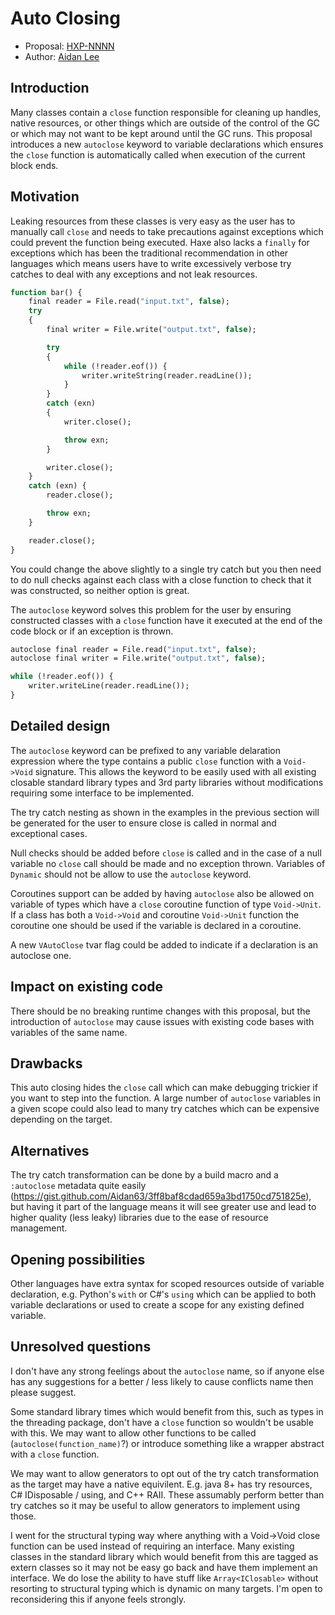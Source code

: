 # Auto Closing

* Proposal: [HXP-NNNN](NNNN-auto-closing.md)
* Author: [Aidan Lee](https://github.com/Aidan63)

## Introduction

Many classes contain a `close` function responsible for cleaning up handles, native resources, or other things which are outside of the control of the GC or which may not want to be kept around until the GC runs. This proposal introduces a new `autoclose` keyword to variable declarations which ensures the `close` function is automatically called when execution of the current block ends.

## Motivation

Leaking resources from these classes is very easy as the user has to manually call `close` and needs to take precautions against exceptions which could prevent the function being executed. Haxe also lacks a `finally` for exceptions which has been the traditional recommendation in other languages which means users have to write excessively verbose try catches to deal with any exceptions and not leak resources.

```haxe
function bar() {
    final reader = File.read("input.txt", false);
    try
    {
        final writer = File.write("output.txt", false);

        try
        {
            while (!reader.eof()) {
                writer.writeString(reader.readLine());
            }
        }
        catch (exn)
        {
            writer.close();

            throw exn;
        }

        writer.close();
    }
    catch (exn) {
        reader.close();

        throw exn;
    }

    reader.close();
}
```

You could change the above slightly to a single try catch but you then need to do null checks against each class with a close function to check that it was constructed, so neither option is great.

The `autoclose` keyword solves this problem for the user by ensuring constructed classes with a `close` function have it executed at the end of the code block or if an exception is thrown.

```haxe
autoclose final reader = File.read("input.txt", false);
autoclose final writer = File.write("output.txt", false);

while (!reader.eof()) {
    writer.writeLine(reader.readLine());
}
```

## Detailed design

The `autoclose` keyword can be prefixed to any variable delaration expression where the type contains a public `close` function with a `Void->Void` signature. This allows the keyword to be easily used with all existing closable standard library types and 3rd party libraries without modifications requiring some interface to be implemented.

The try catch nesting as shown in the examples in the previous section will be generated for the user to ensure close is called in normal and exceptional cases.

Null checks should be added before `close` is called and in the case of a null variable no `close` call should be made and no exception thrown. Variables of `Dynamic` should not be allow to use the `autoclose` keyword.

Coroutines support can be added by having `autoclose` also be allowed on variable of types which have a `close` coroutine function of type `Void->Unit`. If a class has both a `Void->Void` and coroutine `Void->Unit` function the coroutine one should be used if the variable is declared in a coroutine.

A new `VAutoClose` tvar flag could be added to indicate if a declaration is an autoclose one.

## Impact on existing code

There should be no breaking runtime changes with this proposal, but the introduction of `autoclose` may cause issues with existing code bases with variables of the same name.

## Drawbacks

This auto closing hides the `close` call which can make debugging trickier if you want to step into the function. A large number of `autoclose` variables in a given scope could also lead to many try catches which can be expensive depending on the target.

## Alternatives

The try catch transformation can be done by a build macro and a `:autoclose` metadata quite easily (https://gist.github.com/Aidan63/3ff8baf8cdad659a3bd1750cd751825e), but having it part of the language means it will see greater use and lead to higher quality (less leaky) libraries due to the ease of resource management.

## Opening possibilities

Other languages have extra syntax for scoped resources outside of variable declaration, e.g. Python's `with` or C#'s `using` which can be applied to both variable declarations or used to create a scope for any existing defined variable.

## Unresolved questions

I don't have any strong feelings about the `autoclose` name, so if anyone else has any suggestions for a better / less likely to cause conflicts name then please suggest.

Some standard library times which would benefit from this, such as types in the threading package, don't have a `close` function so wouldn't be usable with this. We may want to allow other functions to be called (`autoclose(function_name)`?) or introduce something like a wrapper abstract with a `close` function.

We may want to allow generators to opt out of the try catch transformation as the target may have a native equivilent. E.g. java 8+ has try resources, C# IDisposable / using, and C++ RAII. These assumably perform better than try catches so it may be useful to allow generators to implement using those.

I went for the structural typing way where anything with a Void->Void close function can be used instead of requiring an interface. Many existing classes in the standard library which would benefit from this are tagged as extern classes so it may not be easy go back and have them implement an interface. We do lose the ability to have stuff like `Array<IClosable>` without resorting to structural typing which is dynamic on many targets. I'm open to reconsidering this if anyone feels strongly.